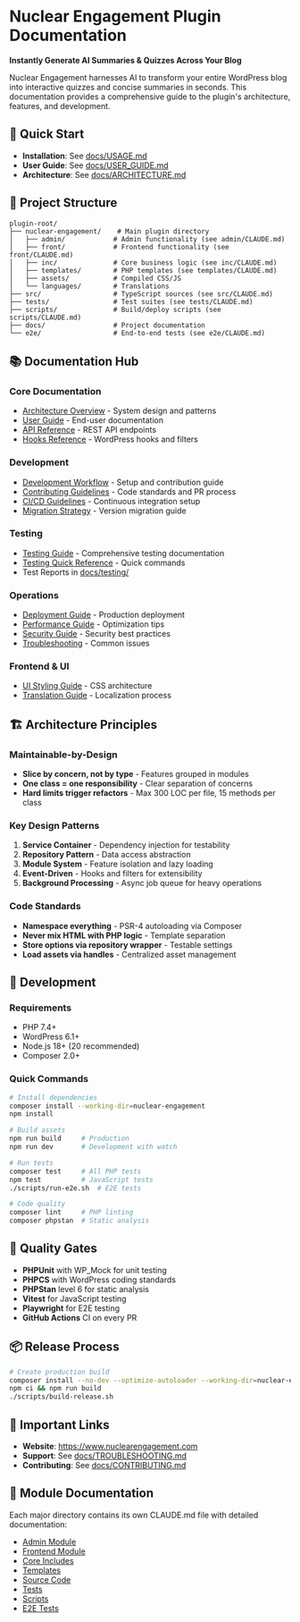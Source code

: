 # Nuclear Engagement Plugin Documentation

**Instantly Generate AI Summaries & Quizzes Across Your Blog**

Nuclear Engagement harnesses AI to transform your entire WordPress blog into interactive quizzes and concise summaries in seconds. This documentation provides a comprehensive guide to the plugin's architecture, features, and development.

## 🚀 Quick Start

- **Installation**: See [docs/USAGE.md](docs/USAGE.md)
- **User Guide**: See [docs/USER_GUIDE.md](docs/USER_GUIDE.md)
- **Architecture**: See [docs/ARCHITECTURE.md](docs/ARCHITECTURE.md)

## 📁 Project Structure

```
plugin-root/
├── nuclear-engagement/    # Main plugin directory
│   ├── admin/            # Admin functionality (see admin/CLAUDE.md)
│   ├── front/            # Frontend functionality (see front/CLAUDE.md)
│   ├── inc/              # Core business logic (see inc/CLAUDE.md)
│   ├── templates/        # PHP templates (see templates/CLAUDE.md)
│   ├── assets/           # Compiled CSS/JS
│   └── languages/        # Translations
├── src/                  # TypeScript sources (see src/CLAUDE.md)
├── tests/                # Test suites (see tests/CLAUDE.md)
├── scripts/              # Build/deploy scripts (see scripts/CLAUDE.md)
├── docs/                 # Project documentation
└── e2e/                  # End-to-end tests (see e2e/CLAUDE.md)
```

## 📚 Documentation Hub

### Core Documentation
- [Architecture Overview](docs/ARCHITECTURE.md) - System design and patterns
- [User Guide](docs/USER_GUIDE.md) - End-user documentation
- [API Reference](docs/API.md) - REST API endpoints
- [Hooks Reference](docs/hooks.md) - WordPress hooks and filters

### Development
- [Development Workflow](docs/DEV_WORKFLOW.md) - Setup and contribution guide
- [Contributing Guidelines](docs/CONTRIBUTING.md) - Code standards and PR process
- [CI/CD Guidelines](docs/CI_GUIDELINES.md) - Continuous integration setup
- [Migration Strategy](docs/MIGRATION_STRATEGY.md) - Version migration guide

### Testing
- [Testing Guide](docs/TESTING.md) - Comprehensive testing documentation
- [Testing Quick Reference](docs/TESTING_QUICK_REFERENCE.md) - Quick commands
- Test Reports in [docs/testing/](docs/testing/)

### Operations
- [Deployment Guide](docs/DEPLOYMENT.md) - Production deployment
- [Performance Guide](docs/PERFORMANCE.md) - Optimization tips
- [Security Guide](docs/SECURITY.md) - Security best practices
- [Troubleshooting](docs/TROUBLESHOOTING.md) - Common issues

### Frontend & UI
- [UI Styling Guide](docs/UI-STYLING.md) - CSS architecture
- [Translation Guide](docs/TRANSLATION.md) - Localization process

## 🏗️ Architecture Principles

### Maintainable-by-Design
- **Slice by concern, not by type** - Features grouped in modules
- **One class = one responsibility** - Clear separation of concerns
- **Hard limits trigger refactors** - Max 300 LOC per file, 15 methods per class

### Key Design Patterns
1. **Service Container** - Dependency injection for testability
2. **Repository Pattern** - Data access abstraction
3. **Module System** - Feature isolation and lazy loading
4. **Event-Driven** - Hooks and filters for extensibility
5. **Background Processing** - Async job queue for heavy operations

### Code Standards
- **Namespace everything** - PSR-4 autoloading via Composer
- **Never mix HTML with PHP logic** - Template separation
- **Store options via repository wrapper** - Testable settings
- **Load assets via handles** - Centralized asset management

## 🔧 Development

### Requirements
- PHP 7.4+
- WordPress 6.1+
- Node.js 18+ (20 recommended)
- Composer 2.0+

### Quick Commands
```bash
# Install dependencies
composer install --working-dir=nuclear-engagement
npm install

# Build assets
npm run build     # Production
npm run dev       # Development with watch

# Run tests
composer test     # All PHP tests
npm test          # JavaScript tests
./scripts/run-e2e.sh  # E2E tests

# Code quality
composer lint     # PHP linting
composer phpstan  # Static analysis
```

## 🚦 Quality Gates

- **PHPUnit** with WP_Mock for unit testing
- **PHPCS** with WordPress coding standards
- **PHPStan** level 6 for static analysis
- **Vitest** for JavaScript testing
- **Playwright** for E2E testing
- **GitHub Actions** CI on every PR

## 📦 Release Process

```bash
# Create production build
composer install --no-dev --optimize-autoloader --working-dir=nuclear-engagement
npm ci && npm run build
./scripts/build-release.sh
```

## 🔗 Important Links

- **Website**: https://www.nuclearengagement.com
- **Support**: See [docs/TROUBLESHOOTING.md](docs/TROUBLESHOOTING.md)
- **Contributing**: See [docs/CONTRIBUTING.md](docs/CONTRIBUTING.md)

## 📝 Module Documentation

Each major directory contains its own CLAUDE.md file with detailed documentation:

- [Admin Module](nuclear-engagement/admin/CLAUDE.md)
- [Frontend Module](nuclear-engagement/front/CLAUDE.md)
- [Core Includes](nuclear-engagement/inc/CLAUDE.md)
- [Templates](nuclear-engagement/templates/CLAUDE.md)
- [Source Code](src/CLAUDE.md)
- [Tests](tests/CLAUDE.md)
- [Scripts](scripts/CLAUDE.md)
- [E2E Tests](e2e/CLAUDE.md)